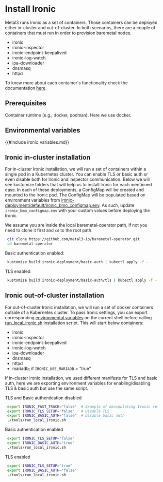 # Install Ironic

Metal3 runs Ironic as a set of containers. Those containers
can be deployed either in-cluster and out-of-cluster. In both scenarios,
there are a couple of containers that must run in order to provision
baremetal nodes.

- ironic
- ironic-inspector
- ironic-endpoint-keepalived
- ironic-log-watch
- ipa-downloader
- dnsmasq
- httpd

To know more about each container's functionality check the documentation
[here](https://github.com/metal3-io/ironic-image#description).

## Prerequisites

Container runtime (e.g., docker, podman). Here we use docker.

## Environmental variables

{{#include ironic_variables.md}}

## Ironic in-cluster installation

For in-cluster Ironic installation, we will run a set of containers within
a single pod in a Kubernetes cluster. You can enable TLS or basic auth or even
disable both for Ironic and inspector communication. Below we will see kustomize
folders that will help us to install Ironic for each mentioned case. In each
of these deployments, a ConfigMap will be created and mounted to the Ironic pod.
The ConfigMap will be populated based on environment variables from
[ironic-deployment/default/ironic_bmo_configmap.env](https://github.com/metal3-io/baremetal-operator/blob/main/ironic-deployment/default/ironic_bmo_configmap.env). As such, update
`ironic_bmo_configmap.env` with your custom values before deploying the Ironic.

We assume you are inside the local baremetal-operator path, if not you need to
clone it first and `cd` to the root path.

```bash
 git clone https://github.com/metal3-io/baremetal-operator.git
 cd baremetal-operator
```

Basic authentication enabled:

```bash
 kustomize build ironic-deployment/basic-auth | kubectl apply -f -
```

TLS enabled:

```bash
 kustomize build ironic-deployment/basic-auth/tls | kubectl apply -f -
```

## Ironic out-of-cluster installation

For out-of-cluster Ironic installation, we will run a set of docker containers outside
of a Kubernetes cluster. To pass Ironic settings, you can export corresponding [environmental
variables](#environmental-variables) on the current shell before calling [run_local_ironic.sh](https://github.com/metal3-io/baremetal-operator/blob/main/tools/run_local_ironic.sh)
installation script. This will start below containers:

- ironic
- ironic-inspector
- ironic-endpoint-keepalived
- ironic-log-watch
- ipa-downloader
- dnsmasq
- httpd
- mariadb; if `IRONIC_USE_MARIADB` = "true"

If in-cluster ironic installation, we used different manifests for TLS and basic auth,
here we are exporting environment variables for enabling/disabling TLS & basic auth
but use the same script.

TLS and Basic authentication disabled

```bash
 export IRONIC_FAST_TRACK="false"  # Example of manipulating Ironic settings
 export IRONIC_TLS_SETUP="false"   # Disable TLS
 export IRONIC_BASIC_AUTH="false"  # Disable basic auth
 ./tools/run_local_ironic.sh
```

Basic authentication enabled

```bash
 export IRONIC_TLS_SETUP="false"
 export IRONIC_BASIC_AUTH="true"
 ./tools/run_local_ironic.sh
```

TLS enabled

```bash
 export IRONIC_TLS_SETUP="true"
 export IRONIC_BASIC_AUTH="false"
 ./tools/run_local_ironic.sh
```